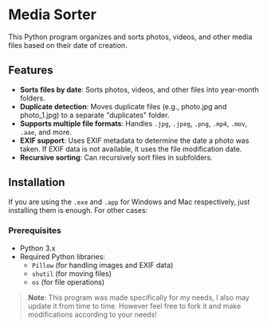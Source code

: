 # Media Sorter

This Python program organizes and sorts photos, videos, and other media files based on their date of creation.

## Features
- **Sorts files by date**: Sorts photos, videos, and other files into year-month folders.
- **Duplicate detection**: Moves duplicate files (e.g., photo.jpg and photo_1.jpg) to a separate "duplicates" folder.
- **Supports multiple file formats**: Handles `.jpg`, `.jpeg`, `.png`, `.mp4`, `.mov`, `.aae`, and more.
- **EXIF support**: Uses EXIF metadata to determine the date a photo was taken. If EXIF data is not available, it uses the file modification date.
- **Recursive sorting**: Can recursively sort files in subfolders.

## Installation
If you are using the `.exe` and `.app` for Windows and Mac respectively, just installing them is enough.
For other cases:

### Prerequisites
- Python 3.x
- Required Python libraries:
  - `Pillow` (for handling images and EXIF data)
  - `shutil` (for moving files)
  - `os` (for file operations)


> **Note**: This program was made specifically for my needs, I also may update it from time to time. However feel free to fork it and make modifications according to your needs! 
